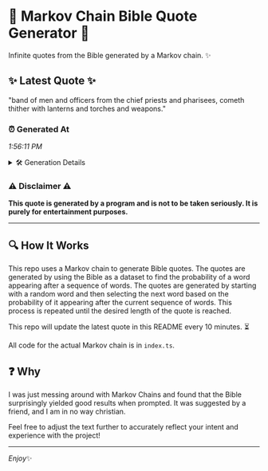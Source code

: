 # 📖 Markov Chain Bible Quote Generator 📖

Infinite quotes from the Bible generated by a Markov chain. ✨

## ✨ Latest Quote ✨
"band of men and officers from the chief priests and pharisees, cometh thither with lanterns and torches and weapons."

### ⏰ Generated At
*1:56:11 PM*

<details>
    <summary>🛠️ Generation Details</summary>
    <p>
        <strong>🌱 Seed:</strong> band<br>
        <strong>🔄 Iterations:</strong> 18<br>
        <strong>📜 Context History:</strong><br>[ band ]: of<br>[ band, of ]: men<br>[ band, of, men ]: and<br>[ band, of, men, and ]: officers<br>[ band, of, men, and, officers ]: from<br>[ band, of, men, and, officers, from ]: the<br>[ of, men, and, officers, from, the ]: chief<br>[ men, and, officers, from, the, chief ]: priests<br>[ and, officers, from, the, chief, priests ]: and<br>[ officers, from, the, chief, priests, and ]: pharisees,<br>[ from, the, chief, priests, and, pharisees, ]: cometh<br>[ the, chief, priests, and, pharisees,, cometh ]: thither<br>[ chief, priests, and, pharisees,, cometh, thither ]: with<br>[ priests, and, pharisees,, cometh, thither, with ]: lanterns<br>[ and, pharisees,, cometh, thither, with, lanterns ]: and<br>[ pharisees,, cometh, thither, with, lanterns, and ]: torches<br>[ cometh, thither, with, lanterns, and, torches ]: and<br>[ thither, with, lanterns, and, torches, and ]: weapons.<br>
    </p>
</details>

### ⚠️ Disclaimer ⚠️
**This quote is generated by a program and is not to be taken seriously. It is purely for entertainment purposes.**

---

## 🔍 How It Works

This repo uses a Markov chain to generate Bible quotes. The quotes are generated by using the Bible as a dataset to find the probability of a word appearing after a sequence of words. The quotes are generated by starting with a random word and then selecting the next word based on the probability of it appearing after the current sequence of words. This process is repeated until the desired length of the quote is reached.

This repo will update the latest quote in this README every 10 minutes. ⏳

All code for the actual Markov chain is in `index.ts`.

## ❓ Why

I was just messing around with Markov Chains and found that the Bible surprisingly yielded good results when prompted. 
It was suggested by a friend, and I am in no way christian.

Feel free to adjust the text further to accurately reflect your intent and experience with the project!

---

*Enjoy*✨
